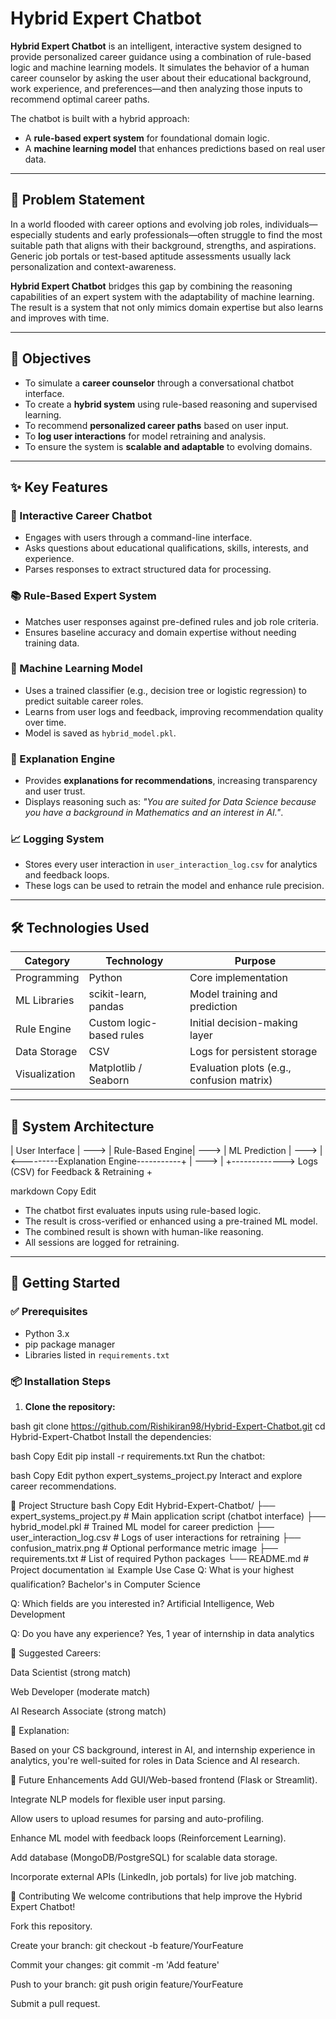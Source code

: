 # Hybrid Expert Chatbot

**Hybrid Expert Chatbot** is an intelligent, interactive system designed to provide personalized career guidance using a combination of rule-based logic and machine learning models. It simulates the behavior of a human career counselor by asking the user about their educational background, work experience, and preferences—and then analyzing those inputs to recommend optimal career paths.

The chatbot is built with a hybrid approach:
- A **rule-based expert system** for foundational domain logic.
- A **machine learning model** that enhances predictions based on real user data.

---

## 🧭 Problem Statement

In a world flooded with career options and evolving job roles, individuals—especially students and early professionals—often struggle to find the most suitable path that aligns with their background, strengths, and aspirations. Generic job portals or test-based aptitude assessments usually lack personalization and context-awareness.

**Hybrid Expert Chatbot** bridges this gap by combining the reasoning capabilities of an expert system with the adaptability of machine learning. The result is a system that not only mimics domain expertise but also learns and improves with time.

---

## 🎯 Objectives

- To simulate a **career counselor** through a conversational chatbot interface.
- To create a **hybrid system** using rule-based reasoning and supervised learning.
- To recommend **personalized career paths** based on user input.
- To **log user interactions** for model retraining and analysis.
- To ensure the system is **scalable and adaptable** to evolving domains.

---

## ✨ Key Features

### 💬 Interactive Career Chatbot
- Engages with users through a command-line interface.
- Asks questions about educational qualifications, skills, interests, and experience.
- Parses responses to extract structured data for processing.

### 📚 Rule-Based Expert System
- Matches user responses against pre-defined rules and job role criteria.
- Ensures baseline accuracy and domain expertise without needing training data.

### 🧠 Machine Learning Model
- Uses a trained classifier (e.g., decision tree or logistic regression) to predict suitable career roles.
- Learns from user logs and feedback, improving recommendation quality over time.
- Model is saved as `hybrid_model.pkl`.

### 🧾 Explanation Engine
- Provides **explanations for recommendations**, increasing transparency and user trust.
- Displays reasoning such as: _"You are suited for Data Science because you have a background in Mathematics and an interest in AI."_.

### 📈 Logging System
- Stores every user interaction in `user_interaction_log.csv` for analytics and feedback loops.
- These logs can be used to retrain the model and enhance rule precision.

---

## 🛠️ Technologies Used

| Category         | Technology                  | Purpose                                   |
|------------------|-----------------------------|-------------------------------------------|
| Programming      | Python                      | Core implementation                       |
| ML Libraries     | scikit-learn, pandas        | Model training and prediction             |
| Rule Engine      | Custom logic-based rules    | Initial decision-making layer             |
| Data Storage     | CSV                         | Logs for persistent storage               |
| Visualization    | Matplotlib / Seaborn        | Evaluation plots (e.g., confusion matrix) |

---

## 🧱 System Architecture

| User Interface | ---> | Rule-Based Engine| ---> | ML Prediction | ---> | <---------Explanation Engine-----------+ | ---> | +-------------> Logs (CSV) for Feedback & Retraining +

markdown
Copy
Edit

- The chatbot first evaluates inputs using rule-based logic.
- The result is cross-verified or enhanced using a pre-trained ML model.
- The combined result is shown with human-like reasoning.
- All sessions are logged for retraining.

---

## 🚀 Getting Started

### ✅ Prerequisites

- Python 3.x
- pip package manager
- Libraries listed in `requirements.txt`

### 📦 Installation Steps

1. **Clone the repository:**

bash
git clone https://github.com/Rishikiran98/Hybrid-Expert-Chatbot.git
cd Hybrid-Expert-Chatbot
Install the dependencies:

bash
Copy
Edit
pip install -r requirements.txt
Run the chatbot:

bash
Copy
Edit
python expert_systems_project.py
Interact and explore career recommendations.

📂 Project Structure
bash
Copy
Edit
Hybrid-Expert-Chatbot/
├── expert_systems_project.py   # Main application script (chatbot interface)
├── hybrid_model.pkl            # Trained ML model for career prediction
├── user_interaction_log.csv    # Logs of user interactions for retraining
├── confusion_matrix.png        # Optional performance metric image
├── requirements.txt            # List of required Python packages
└── README.md                   # Project documentation
📊 Example Use Case
Q: What is your highest qualification?
Bachelor's in Computer Science

Q: Which fields are you interested in?
Artificial Intelligence, Web Development

Q: Do you have any experience?
Yes, 1 year of internship in data analytics

📢 Suggested Careers:

Data Scientist (strong match)

Web Developer (moderate match)

AI Research Associate (strong match)

📝 Explanation:

Based on your CS background, interest in AI, and internship experience in analytics, you're well-suited for roles in Data Science and AI research.

🔮 Future Enhancements
Add GUI/Web-based frontend (Flask or Streamlit).

Integrate NLP models for flexible user input parsing.

Allow users to upload resumes for parsing and auto-profiling.

Enhance ML model with feedback loops (Reinforcement Learning).

Add database (MongoDB/PostgreSQL) for scalable data storage.

Incorporate external APIs (LinkedIn, job portals) for live job matching.

🤝 Contributing
We welcome contributions that help improve the Hybrid Expert Chatbot!

Fork this repository.

Create your branch: git checkout -b feature/YourFeature

Commit your changes: git commit -m 'Add feature'

Push to your branch: git push origin feature/YourFeature

Submit a pull request.

